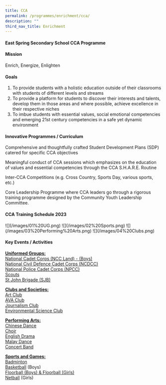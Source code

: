 ```yaml
---
title: CCA
permalink: /programmes/enrichment/cca/
description: ""
third_nav_title: Enrichment
---
```

<h4><strong>East Spring Secondary School CCA Programme</strong></h4>
<h4><strong>Mission</strong></h4>
<p>Enrich, Energize, Enlighten</p>
<h4><strong>Goals</strong></h4>
<ol>
<li>To provide students with a holistic education outside of their classrooms with students of different levels and streams&nbsp;</li>
<li>To provide a platform for students to discover their interests and talents, develop them in those areas and where possible, achieve excellence in their respective niches&nbsp;</li>
<li>To imbue students with essential values, social emotional competencies and emerging 21st century competencies in a safe yet dynamic environment</li>
</ol>
<h4><strong>Innovative Programmes / Curriculum</strong></h4>
<p>Comprehensive and thoughtfully crafted Student Development Plans (SDP) catered for specific CCA objectives</p>
<p>Meaningful conduct of CCA sessions which emphasizes on the education of values and essential competencies through the CCA S.H.A.R.E. Routine</p>
<p>Inter-CCA Competitions (e.g. Cross Country, Sports Day, various sports, etc.)</p>
<p>Core Leadership Programme where CCA leaders go through a rigorous training programme designed by the Community Youth Leadership Committee.</p>
<h4><strong>CCA Training Schedule 2023</strong></h4>
![](/images/01%20UG.png)
![](/images/02%20Sports.png)
![](/images/03%20Performing%20Arts.png)
![](/images/04%20Clubs.png)

<h4><strong>Key Events / Activities</strong></h4>
<p><span style="text-decoration: underline;"><strong>Uniformed Groups:<br /></strong></span><a href="/programmes/enrichment/cca/uniformed-groups/ncc" target="">National Cadet Corps (NCC Land) - (Boys)</a><br /><a href="/programmes/enrichment/cca/uniformed-groups/ncdcc" target="">National Civil Defence Cadet Corps (NCDCC)</a>&nbsp;<br /><a href="/programmes/enrichment/cca/uniformed-groups/npcc" target="">National Police Cadet Corps (NPCC)</a><br /><a href="/programmes/enrichment/cca/uniformed-groups/scouts" target="">Scouts</a><br /><a href="/programmes/enrichment/cca/uniformed-groups/sjb" target="">St John Brigade (SJB)</a></p>
<p><span style="text-decoration: underline;"><strong>Clubs and Societies:<br /></strong></span><a href="/programmes/enrichment/cca/clubs-and-societies/art-club" target="">Art Club</a><br /><a href="/programmes/enrichment/cca/clubs-and-societies/ava-club" target="">AVA Club</a><br /><a href="/programmes/enrichment/cca/clubs-and-societies/journalism-club" target="">Journalism Club</a><br /><a href="/programmes/enrichment/cca/clubs-and-societies/green-club" target="">Environmental Science Club</a></p>
<p><span style="text-decoration: underline;"><strong>Performing Arts:<br /></strong></span><a href="/programmes/enrichment/cca/performing-arts/chinese-dance" target="">Chinese Dance</a><br /><a href="/programmes/enrichment/cca/performing-arts/choir" target="">Choir</a><br /><a href="/programmes/enrichment/cca/performing-arts/drama" target="">English Drama</a><br /><a href="/programmes/enrichment/cca/performing-arts/malay-dance" target="">Malay Dance</a><br /><a href="/programmes/enrichment/cca/performing-arts/concert-band" target="">Concert Band</a></p>
<p><span style="text-decoration: underline;"><strong>Sports and Games:<br /></strong></span><a href="/programmes/enrichment/cca/sports/badminton" target="">Badminton</a><br /><a href="/programmes/enrichment/cca/sports/basketball" target="">Basketball</a>&nbsp;(Boys)<br /><a href="/programmes/enrichment/cca/sports/floorball" target="">Floorball (Boys) &amp; Floorball (Girls)</a><br /><a href="/programmes/enrichment/cca/sports/netball" target="">Netball</a>&nbsp;(Girls)</p>